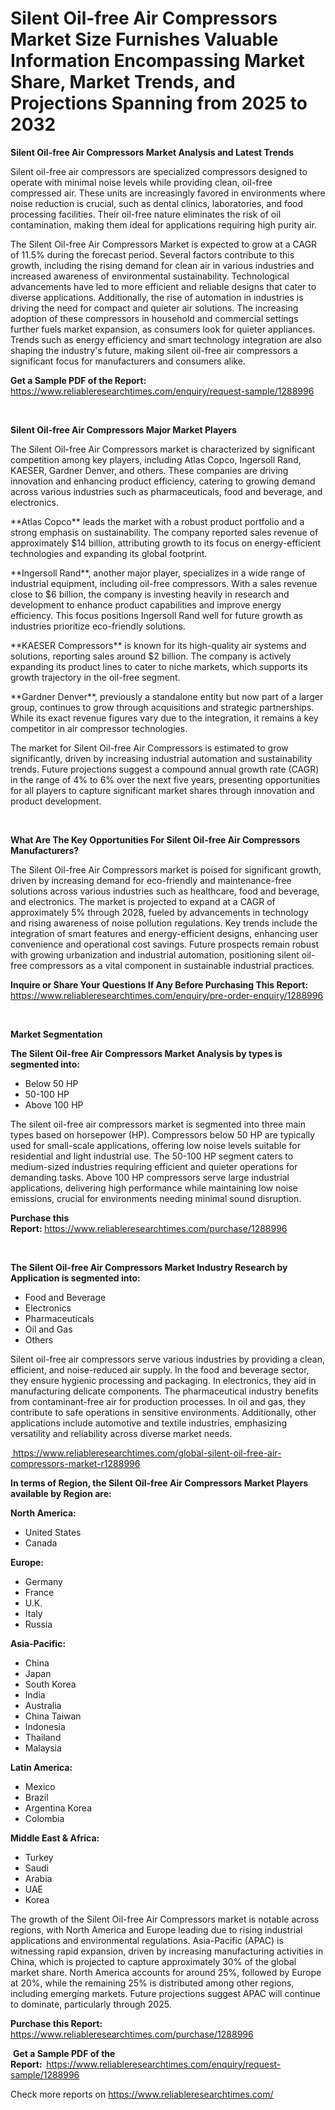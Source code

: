 <p><h1>Silent Oil-free Air Compressors Market Size Furnishes Valuable Information Encompassing Market Share, Market Trends, and Projections Spanning from 2025 to 2032</h1></p><p><strong>Silent Oil-free Air Compressors Market Analysis and Latest Trends</strong></p>
<p><p>Silent oil-free air compressors are specialized compressors designed to operate with minimal noise levels while providing clean, oil-free compressed air. These units are increasingly favored in environments where noise reduction is crucial, such as dental clinics, laboratories, and food processing facilities. Their oil-free nature eliminates the risk of oil contamination, making them ideal for applications requiring high purity air.</p><p>The Silent Oil-free Air Compressors Market is expected to grow at a CAGR of 11.5% during the forecast period. Several factors contribute to this growth, including the rising demand for clean air in various industries and increased awareness of environmental sustainability. Technological advancements have led to more efficient and reliable designs that cater to diverse applications. Additionally, the rise of automation in industries is driving the need for compact and quieter air solutions. The increasing adoption of these compressors in household and commercial settings further fuels market expansion, as consumers look for quieter appliances. Trends such as energy efficiency and smart technology integration are also shaping the industry's future, making silent oil-free air compressors a significant focus for manufacturers and consumers alike.</p></p>
<p><strong>Get a Sample PDF of the Report:&nbsp;</strong> <a href="https://www.reliableresearchtimes.com/enquiry/request-sample/1288996?utm_campaign=2255&utm_medium=2&utm_source=Github&utm_content=ia&utm_term=29032025&utm_id=silent-oil-free-air-compressors">https://www.reliableresearchtimes.com/enquiry/request-sample/1288996</a></p>
<p>&nbsp;</p>
<p><strong>Silent Oil-free Air Compressors Major Market Players</strong></p>
<p><p>The Silent Oil-free Air Compressors market is characterized by significant competition among key players, including Atlas Copco, Ingersoll Rand, KAESER, Gardner Denver, and others. These companies are driving innovation and enhancing product efficiency, catering to growing demand across various industries such as pharmaceuticals, food and beverage, and electronics.</p><p>**Atlas Copco** leads the market with a robust product portfolio and a strong emphasis on sustainability. The company reported sales revenue of approximately $14 billion, attributing growth to its focus on energy-efficient technologies and expanding its global footprint.</p><p>**Ingersoll Rand**, another major player, specializes in a wide range of industrial equipment, including oil-free compressors. With a sales revenue close to $6 billion, the company is investing heavily in research and development to enhance product capabilities and improve energy efficiency. This focus positions Ingersoll Rand well for future growth as industries prioritize eco-friendly solutions.</p><p>**KAESER Compressors** is known for its high-quality air systems and solutions, reporting sales around $2 billion. The company is actively expanding its product lines to cater to niche markets, which supports its growth trajectory in the oil-free segment.</p><p>**Gardner Denver**, previously a standalone entity but now part of a larger group, continues to grow through acquisitions and strategic partnerships. While its exact revenue figures vary due to the integration, it remains a key competitor in air compressor technologies.</p><p>The market for Silent Oil-free Air Compressors is estimated to grow significantly, driven by increasing industrial automation and sustainability trends. Future projections suggest a compound annual growth rate (CAGR) in the range of 4% to 6% over the next five years, presenting opportunities for all players to capture significant market shares through innovation and product development.</p></p>
<p>&nbsp;</p>
<p><strong>What Are The Key Opportunities For Silent Oil-free Air Compressors Manufacturers?</strong></p>
<p><p>The Silent Oil-free Air Compressors market is poised for significant growth, driven by increasing demand for eco-friendly and maintenance-free solutions across various industries such as healthcare, food and beverage, and electronics. The market is projected to expand at a CAGR of approximately 5% through 2028, fueled by advancements in technology and rising awareness of noise pollution regulations. Key trends include the integration of smart features and energy-efficient designs, enhancing user convenience and operational cost savings. Future prospects remain robust with growing urbanization and industrial automation, positioning silent oil-free compressors as a vital component in sustainable industrial practices.</p></p>
<p><strong>Inquire or Share Your Questions If Any Before Purchasing This Report:</strong> <a href="https://www.reliableresearchtimes.com/enquiry/pre-order-enquiry/1288996?utm_campaign=2255&utm_medium=2&utm_source=Github&utm_content=ia&utm_term=29032025&utm_id=silent-oil-free-air-compressors">https://www.reliableresearchtimes.com/enquiry/pre-order-enquiry/1288996</a></p>
<p>&nbsp;</p>
<p><strong>Market Segmentation</strong></p>
<p><strong>The Silent Oil-free Air Compressors Market Analysis by types is segmented into:</strong></p>
<p><ul><li>Below 50 HP</li><li>50-100 HP</li><li>Above 100 HP</li></ul></p>
<p><p>The silent oil-free air compressors market is segmented into three main types based on horsepower (HP). Compressors below 50 HP are typically used for small-scale applications, offering low noise levels suitable for residential and light industrial use. The 50-100 HP segment caters to medium-sized industries requiring efficient and quieter operations for demanding tasks. Above 100 HP compressors serve large industrial applications, delivering high performance while maintaining low noise emissions, crucial for environments needing minimal sound disruption.</p></p>
<p><strong>Purchase this Report:&nbsp;</strong><a href="https://www.reliableresearchtimes.com/purchase/1288996?utm_campaign=2255&utm_medium=2&utm_source=Github&utm_content=ia&utm_term=29032025&utm_id=silent-oil-free-air-compressors">https://www.reliableresearchtimes.com/purchase/1288996</a></p>
<p>&nbsp;</p>
<p><strong>The Silent Oil-free Air Compressors Market Industry Research by Application is segmented into:</strong></p>
<p><ul><li>Food and Beverage</li><li>Electronics</li><li>Pharmaceuticals</li><li>Oil and Gas</li><li>Others</li></ul></p>
<p><p>Silent oil-free air compressors serve various industries by providing a clean, efficient, and noise-reduced air supply. In the food and beverage sector, they ensure hygienic processing and packaging. In electronics, they aid in manufacturing delicate components. The pharmaceutical industry benefits from contaminant-free air for production processes. In oil and gas, they contribute to safe operations in sensitive environments. Additionally, other applications include automotive and textile industries, emphasizing versatility and reliability across diverse market needs.</p></p>
<p><a href="https://www.reliableresearchtimes.com/global-silent-oil-free-air-compressors-market-r1288996?utm_campaign=2255&utm_medium=2&utm_source=Github&utm_content=ia&utm_term=29032025&utm_id=silent-oil-free-air-compressors">&nbsp;https://www.reliableresearchtimes.com/global-silent-oil-free-air-compressors-market-r1288996</a></p>
<p><strong>In terms of Region, the Silent Oil-free Air Compressors Market Players available by Region are:</strong></p>
<p>
    <p> <strong> North America: </strong>
        <ul>
            <li>United States</li>
            <li>Canada</li>
        </ul>
        </p> 
    <p> <strong> Europe: </strong>
        <ul>
            <li>Germany</li>
            <li>France</li>
            <li>U.K.</li>
            <li>Italy</li>
            <li>Russia</li>
        </ul>
        </p> 
    <p> <strong> Asia-Pacific: </strong>
        <ul>
            <li>China</li>
            <li>Japan</li>
            <li>South Korea</li>
            <li>India</li>
            <li>Australia</li>
            <li>China Taiwan</li>
            <li>Indonesia</li>
            <li>Thailand</li>
            <li>Malaysia</li>
        </ul>
        </p> 
    <p> <strong> Latin America: </strong>
        <ul>
            <li>Mexico</li>
            <li>Brazil</li>
            <li>Argentina Korea</li>
            <li>Colombia</li>
        </ul>
        </p> 
    <p> <strong> Middle East & Africa: </strong>
        <ul>
            <li>Turkey</li>
            <li>Saudi</li>
            <li>Arabia</li>
            <li>UAE</li>
            <li>Korea</li>
        </ul>
    </p>
    </p>
<p><p>The growth of the Silent Oil-free Air Compressors market is notable across regions, with North America and Europe leading due to rising industrial applications and environmental regulations. Asia-Pacific (APAC) is witnessing rapid expansion, driven by increasing manufacturing activities in China, which is projected to capture approximately 30% of the global market share. North America accounts for around 25%, followed by Europe at 20%, while the remaining 25% is distributed among other regions, including emerging markets. Future projections suggest APAC will continue to dominate, particularly through 2025.</p></p>
<p><strong>Purchase this Report: </strong><a href="https://www.reliableresearchtimes.com/purchase/1288996?utm_campaign=2255&utm_medium=2&utm_source=Github&utm_content=ia&utm_term=29032025&utm_id=silent-oil-free-air-compressors">https://www.reliableresearchtimes.com/purchase/1288996</a></p>
<p>&nbsp;<strong>Get a Sample PDF of the Report:&nbsp;&nbsp;</strong><a href="https://www.reliableresearchtimes.com/enquiry/request-sample/1288996?utm_campaign=2255&utm_medium=2&utm_source=Github&utm_content=ia&utm_term=29032025&utm_id=silent-oil-free-air-compressors">https://www.reliableresearchtimes.com/enquiry/request-sample/1288996</a></p>
<p><strong></strong></p>
<p>Check more reports on <a href="https://www.reliableresearchtimes.com/?utm_campaign=2255&utm_medium=2&utm_source=Github&utm_content=ia&utm_term=29032025&utm_id=silent-oil-free-air-compressors">https://www.reliableresearchtimes.com/</a></p>
